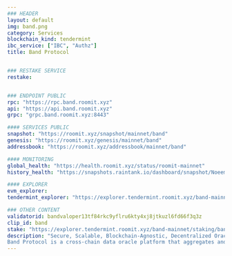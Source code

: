 ```yaml
---
### HEADER
layout: default
img: band.png
category: Services
blockchain_kind: tendermint
ibc_service: ["IBC", "Authz"]
title: Band Protocol


### RESTAKE SERVICE
restake: 


### ENDPOINT PUBLIC
rpc: "https://rpc.band.roomit.xyz"
api: "https://api.band.roomit.xyz"
grpc: "grpc.band.roomit.xyz:8443"

#### SERVICES PUBLIC
snapshot: "https://roomit.xyz/snapshot/mainnet/band"
genesis: "https://roomit.xyz/genesis/mainnet/band"
addressbook: "https://roomit.xyz/addressbook/mainnet/band"

#### MONITORING
global_health: "https://health.roomit.xyz/status/roomit-mainnet"
history_health: "https://snapshots.raintank.io/dashboard/snapshot/NoeemgmKtfzaK5nn2CjPvIeUysQk5oU7"

#### EXPLORER
evm_explorer:
tendermint_explorer: "https://explorer.tendermint.roomit.xyz/band-mainnet/staking/bandvaloper13tf84rkc9yflru6kty4xj8jtkuzl6fd66f3q3z"

### OTHER CONTENT
validatorid: bandvaloper13tf84rkc9yflru6kty4xj8jtkuzl6fd66f3q3z
clip_id: band
stake: "https://explorer.tendermint.roomit.xyz/band-mainnet/staking/bandvaloper13tf84rkc9yflru6kty4xj8jtkuzl6fd66f3q3z"
description: "Secure, Scalable, Blockchain-Agnostic, Decentralized Oracle
Band Protocol is a cross-chain data oracle platform that aggregates and connects real-world data and APIs to smart contracts."
---
```



